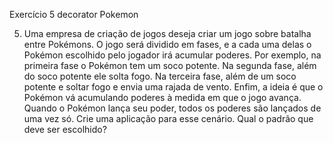 Exercício 5 decorator Pokemon

5. Uma empresa de criação de jogos deseja criar um jogo sobre batalha entre Pokémons.
O jogo será dividido em fases, e a cada uma delas o Pokémon escolhido pelo jogador
irá acumular poderes. Por exemplo, na primeira fase o Pokémon tem um soco potente.
Na segunda fase, além do soco potente ele solta fogo. Na terceira fase, além de um
soco potente e soltar fogo e envia uma rajada de vento. Enfim, a ideia é que o
Pokémon vá acumulando poderes à medida em que o jogo avança. Quando o
Pokémon lança seu poder, todos os poderes são lançados de uma vez só. Crie uma
aplicação para esse cenário. Qual o padrão que deve ser escolhido?
